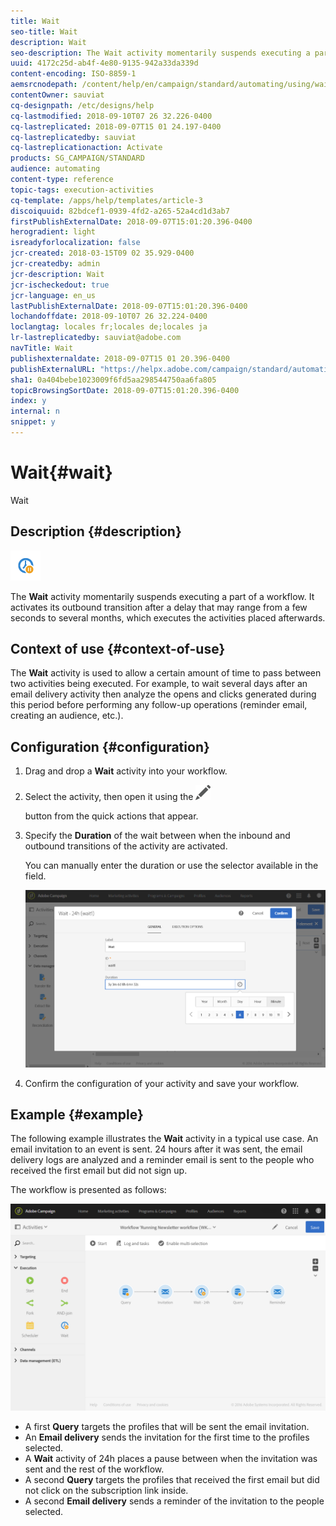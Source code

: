 ```yaml
---
title: Wait
seo-title: Wait
description: Wait
seo-description: The Wait activity momentarily suspends executing a part of a workflow.
uuid: 4172c25d-ab4f-4e80-9135-942a33da339d
content-encoding: ISO-8859-1
aemsrcnodepath: /content/help/en/campaign/standard/automating/using/wait
contentOwner: sauviat
cq-designpath: /etc/designs/help
cq-lastmodified: 2018-09-10T07 26 32.226-0400
cq-lastreplicated: 2018-09-07T15 01 24.197-0400
cq-lastreplicatedby: sauviat
cq-lastreplicationaction: Activate
products: SG_CAMPAIGN/STANDARD
audience: automating
content-type: reference
topic-tags: execution-activities
cq-template: /apps/help/templates/article-3
discoiquuid: 82bdcef1-0939-4fd2-a265-52a4cd1d3ab7
firstPublishExternalDate: 2018-09-07T15:01:20.396-0400
herogradient: light
isreadyforlocalization: false
jcr-created: 2018-03-15T09 02 35.929-0400
jcr-createdby: admin
jcr-description: Wait
jcr-ischeckedout: true
jcr-language: en_us
lastPublishExternalDate: 2018-09-07T15:01:20.396-0400
lochandoffdate: 2018-09-10T07 26 32.224-0400
loclangtag: locales fr;locales de;locales ja
lr-lastreplicatedby: sauviat@adobe.com
navTitle: Wait
publishexternaldate: 2018-09-07T15 01 20.396-0400
publishExternalURL: "https://helpx.adobe.com/campaign/standard/automating/using/wait.html"
sha1: 0a404bebe1023009f6fd5aa298544750aa6fa805
topicBrowsingSortDate: 2018-09-07T15:01:20.396-0400
index: y
internal: n
snippet: y
---
```


# Wait{#wait}

Wait

## Description {#description}

![](assets/wait.png)

The **Wait** activity momentarily suspends executing a part of a workflow. It activates its outbound transition after a delay that may range from a few seconds to several months, which executes the activities placed afterwards.

## Context of use {#context-of-use}

The **Wait** activity is used to allow a certain amount of time to pass between two activities being executed. For example, to wait several days after an email delivery activity then analyze the opens and clicks generated during this period before performing any follow-up operations (reminder email, creating an audience, etc.).

## Configuration {#configuration}

1. Drag and drop a **Wait** activity into your workflow.
1. Select the activity, then open it using the  ![](assets/edit_darkgrey-24px.png)

   button from the quick actions that appear.
1. Specify the **Duration** of the wait between when the inbound and outbound transitions of the activity are activated.

   You can manually enter the duration or use the selector available in the field.

   ![](assets/wait_duration.png)

1. Confirm the configuration of your activity and save your workflow.

## Example {#example}

The following example illustrates the **Wait** activity in a typical use case. An email invitation to an event is sent. 24 hours after it was sent, the email delivery logs are analyzed and a reminder email is sent to the people who received the first email but did not sign up.

The workflow is presented as follows:

![](assets/wait_example_workflow.png)

* A first **Query** targets the profiles that will be sent the email invitation.
* An **Email delivery** sends the invitation for the first time to the profiles selected.
* A **Wait** activity of 24h places a pause between when the invitation was sent and the rest of the workflow.
* A second **Query** targets the profiles that received the first email but did not click on the subscription link inside.
* A second **Email delivery** sends a reminder of the invitation to the people selected.

